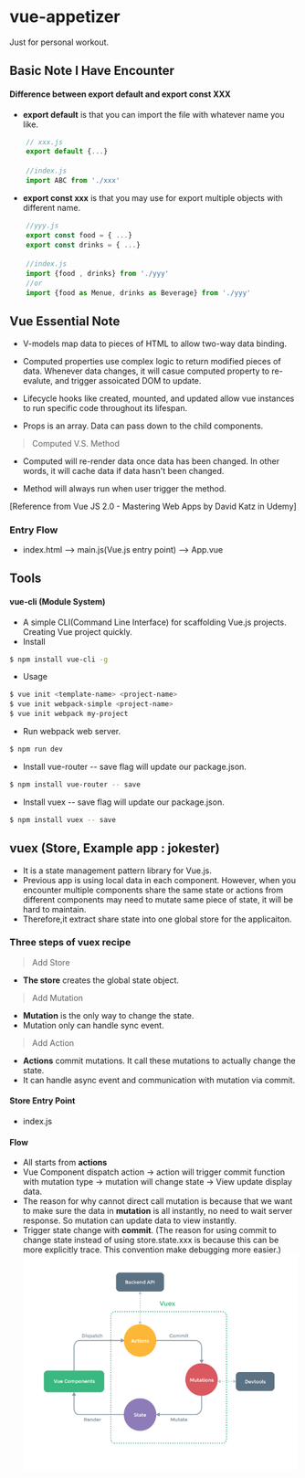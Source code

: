 # vue-appetizer

Just for personal workout.

## Basic Note I Have Encounter

#### Difference between export default and export const XXX

* **export default** is that you can import the file with whatever name you like.

```js
    // xxx.js
    export default {...}

    //index.js
    import ABC from './xxx'
```

* **export const xxx** is that you may use for export multiple objects with different name.

```js
    //yyy.js
    export const food = { ...}
    export const drinks = { ...}

    //index.js
    import {food , drinks} from './yyy'
    //or
    import {food as Menue, drinks as Beverage} from './yyy'
```

## Vue Essential Note

* V-models map data to pieces of HTML to allow two-way data binding.

* Computed properties use complex logic to return modified pieces of data. Whenever data changes, it will casue computed property to re-evalute, and trigger assoicated DOM to update.

* Lifecycle hooks like created, mounted, and updated allow vue instances to run specific code throughout its lifespan.

* Props is an array. Data can pass down to the child components.

> Computed V.S. Method

* Computed will re-render data once data has been changed. In other words, it will cache data if data hasn't been changed.

* Method will always run when user trigger the method.

[Reference from Vue JS 2.0 - Mastering Web Apps by
David Katz in Udemy]

### Entry Flow

* index.html --> main.js(Vue.js entry point) --> App.vue

## Tools

#### vue-cli (Module System)

* A simple CLI(Command Line Interface) for scaffolding Vue.js projects. Creating Vue project quickly.
* Install

```bash
$ npm install vue-cli -g
```

* Usage

```bash
$ vue init <template-name> <project-name>
$ vue init webpack-simple <project-name>
$ vue init webpack my-project
```

* Run webpack web server.

```bash
$ npm run dev
```

* Install vue-router
  -- save flag will update our package.json.

```bash
$ npm install vue-router -- save
```

* Install vuex
  -- save flag will update our package.json.

```bash
$ npm install vuex -- save
```

## vuex (Store, Example app : jokester)

* It is a state management pattern library for Vue.js.
* Previous app is using local data in each component. However, when you encounter multiple components share the same state or actions from different components may need to mutate same piece of state, it will be hard to maintain.
* Therefore,it extract share state into one global store for the applicaiton.

### Three steps of vuex recipe

> Add Store

* **The store** creates the global state object.

> Add Mutation

* **Mutation** is the only way to change the state.
* Mutation only can handle sync event.

> Add Action

* **Actions** commit mutations. It call these mutations to actually change the state.
* It can handle async event and communication with mutation via commit.

#### Store Entry Point

* index.js

#### Flow

* All starts from **actions**
* Vue Component dispatch action -> action will trigger commit function with mutation type -> mutation will change state -> View update display data.
* The reason for why cannot direct call mutation is because that we want to make sure the data in **mutation** is all instantly, no need to wait server response. So mutation can update data to view instantly.
* Trigger state change with **commit**.
  (The reason for using commit to change state instead of using store.state.xxx is because this can be more explicitly trace. This convention make debugging more easier.)
  ![Image from vuejs.org](./imgs/vuex.png)

